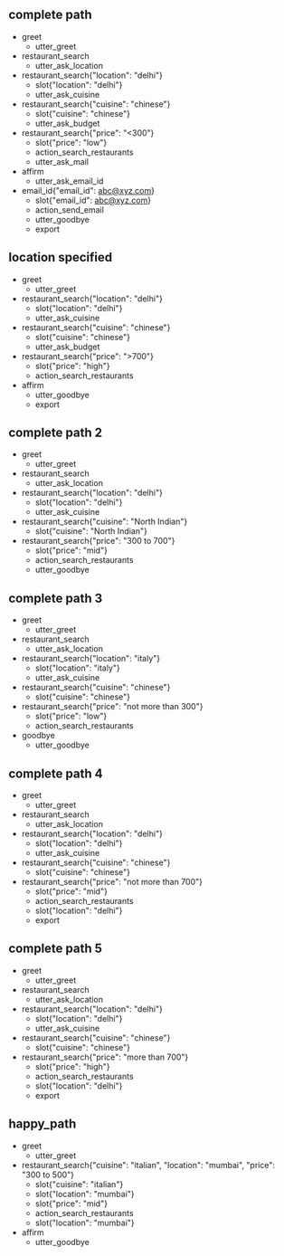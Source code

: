 ## complete path
* greet
    - utter_greet
* restaurant_search
    - utter_ask_location
* restaurant_search{"location": "delhi"}
    - slot{"location": "delhi"}
    - utter_ask_cuisine
* restaurant_search{"cuisine": "chinese"}
    - slot{"cuisine": "chinese"}
    - utter_ask_budget
* restaurant_search{"price": "<300"}
    - slot{"price": "low"}  
    - action_search_restaurants
    - utter_ask_mail
* affirm
    - utter_ask_email_id
* email_id{"email_id": abc@xyz.com}
    - slot{"email_id": abc@xyz.com}
    - action_send_email
    - utter_goodbye
    - export

## location specified
* greet
    - utter_greet
* restaurant_search{"location": "delhi"}
    - slot{"location": "delhi"}
    - utter_ask_cuisine
* restaurant_search{"cuisine": "chinese"}
    - slot{"cuisine": "chinese"}
    - utter_ask_budget
* restaurant_search{"price": ">700"}
    - slot{"price": "high"}
    - action_search_restaurants
* affirm
    - utter_goodbye
    - export

## complete path 2
* greet
    - utter_greet
* restaurant_search
    - utter_ask_location
* restaurant_search{"location": "delhi"}
    - slot{"location": "delhi"}
    - utter_ask_cuisine
* restaurant_search{"cuisine": "North Indian"}
    - slot{"cuisine": "North Indian"}
* restaurant_search{"price": "300 to 700"}
    - slot{"price": "mid"}
    - action_search_restaurants
    - utter_goodbye

## complete path 3
* greet
    - utter_greet
* restaurant_search
    - utter_ask_location
* restaurant_search{"location": "italy"}
    - slot{"location": "italy"}
	- utter_ask_cuisine
* restaurant_search{"cuisine": "chinese"}
    - slot{"cuisine": "chinese"}
* restaurant_search{"price": "not more than 300"}
    - slot{"price": "low"}
    - action_search_restaurants
* goodbye
    - utter_goodbye

## complete path 4
* greet
    - utter_greet
* restaurant_search
    - utter_ask_location
* restaurant_search{"location": "delhi"}
    - slot{"location": "delhi"}
    - utter_ask_cuisine
* restaurant_search{"cuisine": "chinese"}
    - slot{"cuisine": "chinese"}
* restaurant_search{"price": "not more than 700"}
    - slot{"price": "mid"}
    - action_search_restaurants
    - slot{"location": "delhi"}
    - export
    
## complete path 5
* greet
    - utter_greet
* restaurant_search
    - utter_ask_location
* restaurant_search{"location": "delhi"}
    - slot{"location": "delhi"}
    - utter_ask_cuisine
* restaurant_search{"cuisine": "chinese"}
    - slot{"cuisine": "chinese"}
* restaurant_search{"price": "more than 700"}
    - slot{"price": "high"}
    - action_search_restaurants
    - slot{"location": "delhi"}
    - export
    
## happy_path
* greet
    - utter_greet
* restaurant_search{"cuisine": "italian", "location": "mumbai", "price": "300 to 500"}
    - slot{"cuisine": "italian"}
    - slot{"location": "mumbai"}
    - slot{"price": "mid"}
    - action_search_restaurants
    - slot{"location": "mumbai"}
* affirm
    - utter_goodbye
